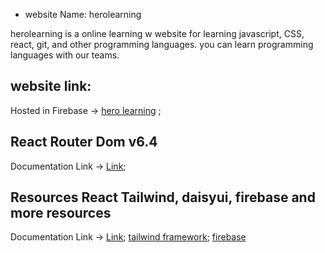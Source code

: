 * website Name: herolearning

herolearning is a online learning w website for learning javascript, CSS, react, git, and other programming languages. you can learn programming languages with our teams.

## website link:
Hosted in Firebase -> [hero learning](https://hero-learning-286af.web.app) ;

## React Router Dom v6.4 
Documentation Link -> [Link](https://reactrouter.com/en/main/start/overview);

## Resources React Tailwind, daisyui, firebase and more resources
Documentation Link ->
 [Link](https://tailwindcss.com/);
 [tailwind framework](https://daisyui.com/);
 [firebase](https://console.firebase.google.com/)